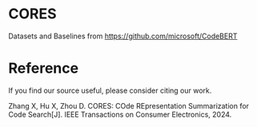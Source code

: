 # CORES

Datasets and Baselines from https://github.com/microsoft/CodeBERT

# Reference
If you find our source useful, please consider citing our work.

Zhang X, Hu X, Zhou D. CORES: COde REpresentation Summarization for Code Search[J]. IEEE Transactions on Consumer Electronics, 2024.

